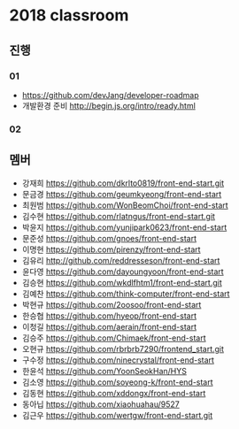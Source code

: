 # 2018 classroom

## 진행 

### 01

- https://github.com/devJang/developer-roadmap
- 개발환경 준비 http://begin.js.org/intro/ready.html 

### 02


## 멤버

- 강재희 https://github.com/dkrlto0819/front-end-start.git
- 문금경 https://github.com/geumkyeong/front-end-start
- 최원범 https://github.com/WonBeomChoi/front-end-start
- 김수현 https://github.com/rlatngus/front-end-start.git
- 박윤지 https://github.com/yunjipark0623/front-end-start 
- 문준성 https://github.com/gnoes/front-end-start
- 이명현 https://github.com/pirenzy/front-end-start
- 김유리 http://github.com/reddresseson/front-end-start
- 윤다영 https://github.com/dayoungyoon/front-end-start
- 김승현 https://github.com/wkdlfhtm1/front-end-start.git 
- 김예찬 https://github.com/think-computer/front-end-start
- 박현규 https://github.com/2oosoo/front-end-start
- 한승협 https://github.com/hyeop/front-end-start
- 이청길 https://github.com/aerain/front-end-start
- 김승주 https://github.com/Chimaek/front-end-start
- 오현규 https://github.com/rbrbrb7290/frontend_start.git 
- 구수정 https://github.com/ninecrystal/front-end-start
- 한윤석 https://github.com/YoonSeokHan/HYS
- 김소영 https://github.com/soyeong-k/front-end-start
- 김동현 https://github.com/xddongx/front-end-start 
- 동아닙 https://github.com/xiaohuahau/9527
- 김근우 https://github.com/wertgw/front-end-start.git
